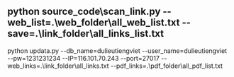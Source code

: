 python source_code\scan_link.py --web_list=.\web_folder\all_web_list.txt --save=.\link_folder\all_links_list.txt
------------------------------------------------------------------------------------------
python updata.py --db_name=dulieutiengviet --user_name=dulieutiengviet --pw=1231231234 --IP=116.101.70.243 --port=27017 --web_links=.\link_folder\all_links.txt --pdf_links=.\pdf_folder\all_pdf_list.txt